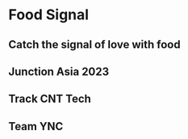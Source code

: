# Food Signal
## Catch the signal of love with food

## Junction Asia 2023
## Track CNT Tech
## Team YNC
